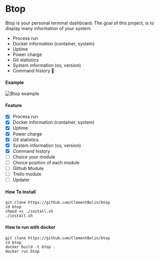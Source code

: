 # Btop

Btop is your personal terminal dashboard.
The goal of this project, is to display many information of your system
* Process run
* Docker information (container, system)
* Uptime
* Power charge
* Git statistics
* System information (os, version)
* Command history 🚀


#### Example

![Btop example](./assets/btop.gif)


#### Feature

- [x] Process run
- [x] Docker information (container, system)
- [x] Uptime
- [x] Power charge
- [x] Git statistics
- [x] System information (os, version)
- [x] Command history
- [ ] Choice your module
- [ ] Choice position of each module
- [ ] Github Module
- [ ] Trello module
- [ ] Updater

#### How To Install

    git clone https://github.com/ClementBolin/btop
    cd btop
    chmod +x ./install.sh
    ./install.sh

#### How to run with docker

    git clone https://github.com/ClementBolin/btop
    cd btop
    docker build -t btop .
    docker run btop
